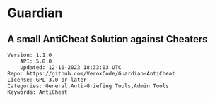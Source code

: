 # Guardian
## A small AntiCheat Solution against Cheaters
```properties
Version: 1.1.0
    API: 5.0.0
    Updated: 12-10-2023 18:33:03 UTC
Repo: https://github.com/VeroxCode/Guardian-AntiCheat
License: GPL-3.0-or-later
Categories: General,Anti-Griefing Tools,Admin Tools
Keywords: AntiCheat
```